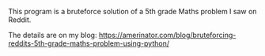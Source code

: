 This program is a bruteforce solution of a 5th grade Maths problem I saw on Reddit.

The details are on my blog: https://amerinator.com/blog/bruteforcing-reddits-5th-grade-maths-problem-using-python/
